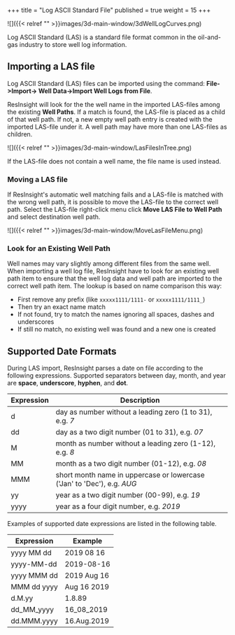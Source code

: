 +++
title = "Log ASCII Standard File"
published = true
weight = 15
+++

![]({{< relref "" >}}images/3d-main-window/3dWellLogCurves.png)

Log ASCII Standard (LAS) is a standard file format common in the oil-and-gas industry to store well log information. 

## Importing a LAS file

Log ASCII Standard (LAS) files can be imported using the command: **File->Import-> Well Data->Import Well Logs from File**.

ResInsight will look for the the well name in the imported LAS-files among the existing **Well Paths**.
If a match is found, the LAS-file is placed as a child of that well path. If not, a new empty well path entry is created with the imported LAS-file under it. A well path may have more than one LAS-files as children.

![]({{< relref "" >}}images/3d-main-window/LasFilesInTree.png)

If the LAS-file does not contain a well name, the file name is used instead. 

### Moving a LAS file
If ResInsight's automatic well matching fails and a LAS-file is matched with the wrong well path, it is possible to move the LAS-file to the correct well path. Select the LAS-file right-click menu click **Move LAS File to Well Path** and select destination well path.

![]({{< relref "" >}}images/3d-main-window/MoveLasFileMenu.png)


### Look for an Existing Well Path
Well names may vary slightly among different files from the same well. When importing a well log file, ResInsight have to look for an existing well path item to ensure that the well log data and well path are imported to the correct well path item. The lookup is based on name comparison this way:

- First remove any prefix (like `xxxxx1111/1111-` or `xxxxx1111/1111_`)
- Then try an exact name match
- If not found, try to match the names ignoring all spaces, dashes and underscores
- If still no match, no existing well was found and a new one is created


## Supported Date Formats

During LAS import, ResInsight parses a date on file according to the following expressions. Supported separators between day, month, and year are **space**, **underscore**, **hyphen**, and **dot**.

| Expression | Description |
|--------------|-------------|
| d    | day as number without a leading zero (1 to 31), e.g. *7*  |
| dd   | day as a two digit number (01 to 31), e.g. *07*   |
| M    | month as number without a leading zero (1-12), e.g. *8*  |
| MM   | month as a two digit number (01-12), e.g. *08*    |
| MMM  | short month name in uppercase or lowercase ('Jan' to 'Dec'), e.g. *AUG* |
| yy   | year as a two digit number (00-99), e.g. *19*     |
| yyyy | year as a four digit number, e.g. *2019*          |

Examples of supported date expressions are listed in the following table.

| Expression  | Example |
|-------------|-------------|
| yyyy MM dd  | 2019 08 16  |
| yyyy-MM-dd  | 2019-08-16  |
| yyyy MMM dd | 2019 Aug 16 |
| MMM dd yyyy | Aug 16 2019 |
| d.M.yy      | 1.8.89      |
| dd_MM_yyyy  | 16_08_2019  |
| dd.MMM.yyyy | 16.Aug.2019 |   



